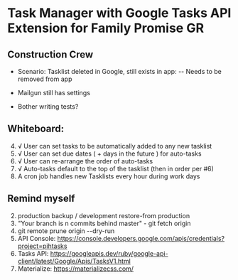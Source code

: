 # Task Manager with Google Tasks API Extension for Family Promise GR

## Construction Crew
- Scenario: Tasklist deleted in Google, still exists in app:
-- Needs to be removed from app

- Mailgun still has settings

- Bother writing tests?

## Whiteboard:
4. √ User can set tasks to be automatically added to any new tasklist
5. √ User can set due dates ( + days in the future ) for auto-tasks
6. √ User can re-arrange the order of auto-tasks
7. √ Auto-tasks default to the top of the tasklist (then in order per #6)
8. A cron job handles new Tasklists every hour during work days


## Remind myself
2. production backup / development restore-from production
3. "Your branch is n commits behind master" - git fetch origin
4. git remote prune origin --dry-run
5. API Console: https://console.developers.google.com/apis/credentials?project=pihtasks
5. Tasks API: https://googleapis.dev/ruby/google-api-client/latest/Google/Apis/TasksV1.html
6. Materialize: https://materializecss.com/
